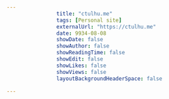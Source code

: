 ---
                title: "ctulhu.me"
                tags: [Personal site]
                externalUrl: "https://ctulhu.me"
                date: 9934-08-08
                showDate: false
                showAuthor: false
                showReadingTime: false
                showEdit: false
                showLikes: false
                showViews: false
                layoutBackgroundHeaderSpace: false
                ---
